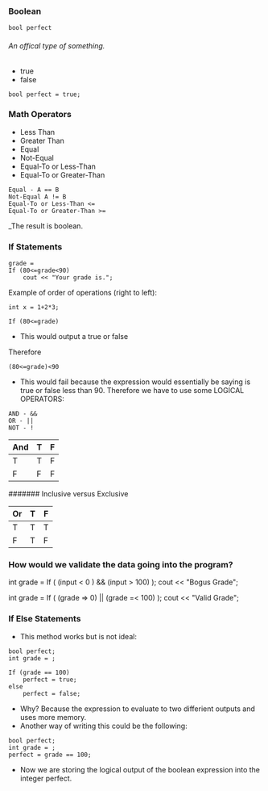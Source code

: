 ### Boolean
```
bool perfect
```
###### An offical type of something.
- true
- false
```
bool perfect = true;
```

### Math Operators
- Less Than
- Greater Than
- Equal
- Not-Equal
- Equal-To or Less-Than
- Equal-To or Greater-Than

```
Equal - A == B
Not-Equal A != B
Equal-To or Less-Than <=
Equal-To or Greater-Than >=
```

_The result is boolean.

### If Statements

```
grade = 
If (80<=grade<90)
    cout << "Your grade is.";
```

Example of order of operations (right to left):
```
int x = 1+2*3;
```

```
If (80<=grade)
```
- This would output a true or false

Therefore
```
(80<=grade)<90
```
- This would fail because the expression would essentially be saying is true or false less than 90. Therefore we have to use some LOGICAL OPERATORS:

```
AND - &&
OR - ||
NOT - !
```

|And| T | F |
|---|---|---|
| T | T | F |
| F | F | F |

####### Inclusive versus Exclusive

|Or | T | F |
|---|---|---|
| T | T | T |
| F | T | F |

### How would we validate the data going into the program?

int grade =
If ( (input < 0 ) && (input > 100) );
    cout << "Bogus Grade";

int grade =
If ( (grade => 0) || (grade =< 100) );
    cout << "Valid Grade";

### If Else Statements

- This method works but is not ideal:
```
bool perfect;
int grade = ;

If (grade == 100)
    perfect = true;
else
    perfect = false;
```
- Why? Because the expression to evaluate to two differient outputs and uses more memory.
- Another way of writing this could be the following:
```
bool perfect;
int grade = ;
perfect = grade == 100;
```
- Now we are storing the logical output of the boolean expression into the integer perfect.
